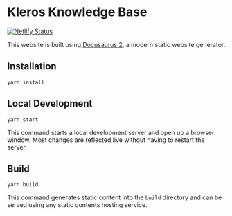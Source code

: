 # Kleros Knowledge Base

[![Netlify Status](https://api.netlify.com/api/v1/badges/12ba79f8-296b-481b-9b86-e2be0481702f/deploy-status)](https://app.netlify.com/sites/kleros-knowledge-base/deploys)

This website is built using [Docusaurus 2](https://v2.docusaurus.io/), a modern static website generator.

## Installation

```console
yarn install
```

## Local Development

```console
yarn start
```

This command starts a local development server and open up a browser window. Most changes are reflected live without having to restart the server.

## Build

```console
yarn build
```

This command generates static content into the `build` directory and can be served using any static contents hosting service.
